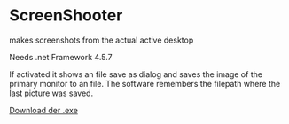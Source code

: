 # ScreenShooter
makes screenshots from the actual active desktop

Needs .net Framework 4.5.7

If activated it shows an file save as dialog and saves the image of the primary monitor to an file. The software remembers the filepath where the last picture was saved.

[Download der .exe](https://archiv.intelligent-lighting.de/index.php/s/NdnPzrjnr9faBM9)
